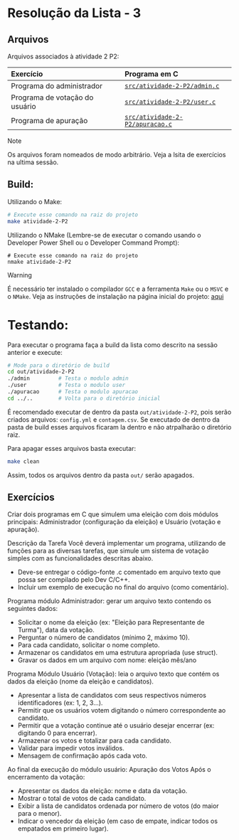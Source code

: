 # Resolução da Lista - 3

## Arquivos
Arquivos associados à atividade 2 P2:

| Exercício | Programa em C |
| :- | :- |
| Programa do administrador | [`src/atividade-2-P2/admin.c`](/src/atividade-2-P2/admin.c) |
| Programa de votação do usuário | [`src/atividade-2-P2/user.c`](/src/atividade-2-P2/user.c) |
| Programa de apuração | [`src/atividade-2-P2/apuracao.c`](/src/atividade-2-P2/apuracao.c) |

> [!NOTE]
> Os arquivos foram nomeados de modo arbitrário.
> Veja a lsita de exercícios na ultima sessão.

## Build:
Utilizando o Make:
```sh
# Execute esse comando na raiz do projeto
make atividade-2-P2
```

Utilizando o NMake (Lembre-se de executar o comando usando o Developer Power Shell ou o Developer Command Prompt):
```pwsh
# Execute esse comando na raiz do projeto
nmake atividade-2-P2
```

> [!WARNING]
> É necessário ter instalado o compilador `GCC` e a ferramenta `Make` ou o `MSVC` e o `NMake`.
> Veja as instruções de instalação na página inicial do projeto: [aqui](../README.md/#compiladores)

# Testando:
Para executar o programa faça a build da lista como descrito na sessão anterior e execute:
```bash
# Mode para o diretório de build
cd out/atividade-2-P2
./admin         # Testa o modulo admin
./user          # Testa o modulo user
./apuracao      # Testa o modulo apuracao
cd ../..        # Volta para o diretório inicial
```
É recomendado executar de dentro da pasta `out/atividade-2-P2`, pois serão criados
arquivos: `config.yml` e `contagem.csv`. Se executado de dentro da pasta de build
esses arquivos ficaram la dentro e não atrpalharão o diretório raiz.

Para apagar esses arquivos basta executar:
```bash
make clean
```
Assim, todos os arquivos dentro da pasta `out/` serão apagados.

## Exercícios
Criar dois programas em C que simulem uma eleição com dois módulos principais:
Administrador (configuração da eleição) e Usuário (votação e apuração).

Descrição da Tarefa
Você deverá implementar um programa, utilizando de funções para as diversas
tarefas, que simule um sistema de votação simples com as funcionalidades descritas abaixo.

- Deve-se entregar o código-fonte .c comentado em
arquivo texto que possa ser compilado pelo Dev C/C++.
- Incluir um exemplo de execução no final do arquivo (como
comentário).

Programa módulo Administrador: gerar um arquivo texto
contendo os seguintes dados:

- Solicitar o nome da eleição (ex: "Eleição para Representante de Turma"), data da votação.
- Perguntar o número de candidatos (mínimo 2, máximo 10).
- Para cada candidato, solicitar o nome completo.
- Armazenar os candidatos em uma estrutura apropriada (use struct).
- Gravar os dados em um arquivo com nome: eleição mês/ano

Programa Módulo Usuário (Votação): leia o arquivo texto que contém os dados da
eleição (nome da eleição e candidatos).

- Apresentar a lista de candidatos com seus respectivos números identificadores (ex: 1, 2, 3...).
- Permitir que os usuários votem digitando o número correspondente ao candidato.
- Permitir que a votação continue até o usuário desejar encerrar (ex: digitando 0 para encerrar).
- Armazenar os votos e totalizar para cada candidato.
- Validar para impedir votos inválidos.
- Mensagem de confirmação após cada voto.

Ao final da execução do módulo usuário:
Apuração dos Votos Após o encerramento da votação:

- Apresentar os dados da eleição: nome e data da votação.
- Mostrar o total de votos de cada candidato.
- Exibir a lista de candidatos ordenada por número de votos (do maior para o menor).
- Indicar o vencedor da eleição (em caso de empate, indicar todos os empatados em primeiro lugar).
